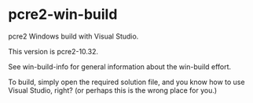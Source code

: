 # pcre2-win-build

pcre2 Windows build with Visual Studio.

This version is pcre2-10.32.

See win-build-info for general information about the
win-build effort.

To build, simply open the required solution file, and
you know how to use Visual Studio, right?
(or perhaps this is the wrong place for you.)
